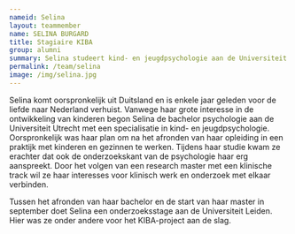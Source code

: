 ```yaml
---
nameid: Selina
layout: teammember
name: SELINA BURGARD
title: Stagiaire KIBA
group: alumni
summary: Selina studeert kind- en jeugdpsychologie aan de Universiteit Utrecht en liep stage bij het KIBA-project.
permalink: /team/selina
image: /img/selina.jpg
---
```


Selina komt oorspronkelijk uit Duitsland en is enkele jaar geleden voor de liefde naar Nederland verhuist. Vanwege haar grote interesse in de ontwikkeling van kinderen begon Selina de bachelor psychologie aan de Universiteit Utrecht met een specialisatie in kind- en jeugdpsychologie. Oorspronkelijk was haar plan om na het afronden van haar opleiding in een praktijk met kinderen en gezinnen te werken. Tijdens haar studie kwam ze erachter dat ook de onderzoekskant van de psychologie haar erg aanspreekt. Door het volgen van een research master met een klinische track wil ze haar interesses voor klinisch werk en onderzoek met elkaar verbinden.

Tussen het afronden van haar bachelor en de start van haar master in september doet Selina een onderzoeksstage aan de Universiteit Leiden. Hier was ze onder andere voor het KIBA-project aan de slag.
